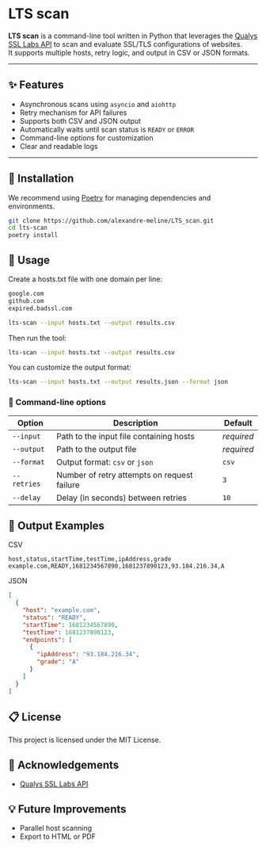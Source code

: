 # LTS scan

**LTS scan** is a command-line tool written in Python that leverages the [Qualys SSL Labs API](https://api.ssllabs.com) to scan and evaluate SSL/TLS configurations of websites.  
It supports multiple hosts, retry logic, and output in CSV or JSON formats.

---

## ✨ Features

- Asynchronous scans using `asyncio` and `aiohttp`
- Retry mechanism for API failures
- Supports both CSV and JSON output
- Automatically waits until scan status is `READY` or `ERROR`
- Command-line options for customization
- Clear and readable logs

---

## 🚀 Installation

We recommend using [Poetry](https://python-poetry.org/) for managing dependencies and environments.

```bash
git clone https://github.com/alexandre-meline/LTS_scan.git
cd lts-scan
poetry install
```

## 🧪 Usage

Create a hosts.txt file with one domain per line:

```bash
google.com
github.com
expired.badssl.com
```

```bash
lts-scan --input hosts.txt --output results.csv
```

Then run the tool:

```bash
lts-scan --input hosts.txt --output results.csv
```

You can customize the output format:

```bash
lts-scan --input hosts.txt --output results.json --format json
```

### 🔧 Command-line options

| Option | Description | Default |
| --- | --- | --- |
| `--input` | Path to the input file containing hosts |_required_ |
| `--output` | Path to the output file | _required_ |
| `--format` | Output format: `csv` or `json` | `csv` |
| `--retries` | Number of retry attempts on request failure | `3` |
| `--delay` | Delay (in seconds) between retries | `10` |

## 📄 Output Examples

CSV

```csv
host,status,startTime,testTime,ipAddress,grade
example.com,READY,1681234567890,1681237890123,93.184.216.34,A
```

JSON

```json
[
  {
    "host": "example.com",
    "status": "READY",
    "startTime": 1681234567890,
    "testTime": 1681237890123,
    "endpoints": [
      {
        "ipAddress": "93.184.216.34",
        "grade": "A"
      }
    ]
  }
]
```

## 📋 License

This project is licensed under the MIT License.

## 🙌 Acknowledgements

- [Qualys SSL Labs API](https://www.ssllabs.com/)

## 💡 Future Improvements

- Parallel host scanning
- Export to HTML or PDF